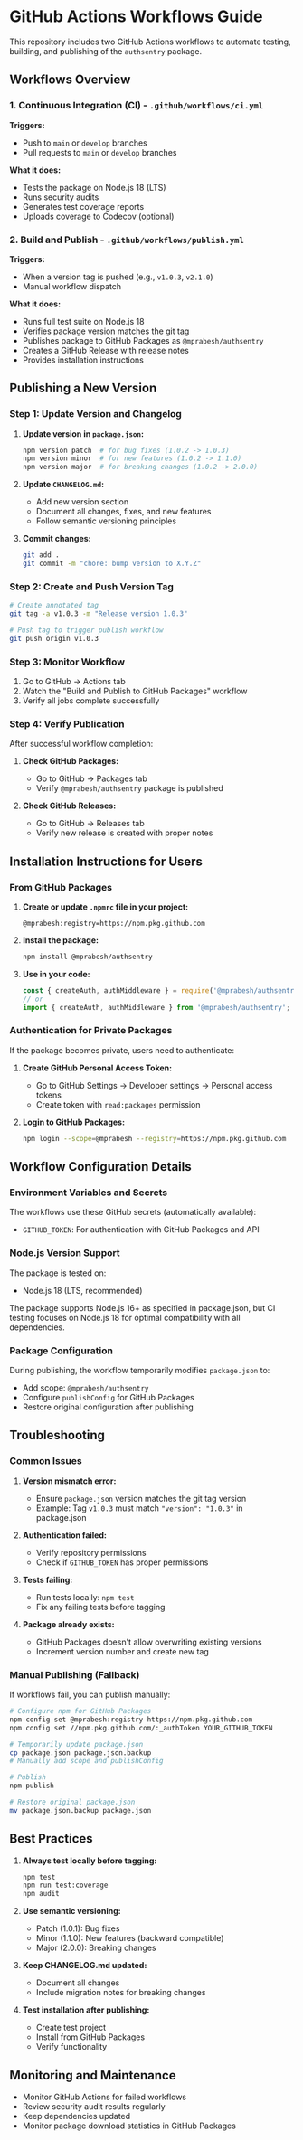 # GitHub Actions Workflows Guide

This repository includes two GitHub Actions workflows to automate testing, building, and publishing of the `authsentry` package.

## Workflows Overview

### 1. Continuous Integration (CI) - `.github/workflows/ci.yml`

**Triggers:**
- Push to `main` or `develop` branches
- Pull requests to `main` or `develop` branches

**What it does:**
- Tests the package on Node.js 18 (LTS)
- Runs security audits
- Generates test coverage reports
- Uploads coverage to Codecov (optional)

### 2. Build and Publish - `.github/workflows/publish.yml`

**Triggers:**
- When a version tag is pushed (e.g., `v1.0.3`, `v2.1.0`)
- Manual workflow dispatch

**What it does:**
- Runs full test suite on Node.js 18
- Verifies package version matches the git tag
- Publishes package to GitHub Packages as `@mprabesh/authsentry`
- Creates a GitHub Release with release notes
- Provides installation instructions

## Publishing a New Version

### Step 1: Update Version and Changelog

1. **Update version in `package.json`:**
   ```bash
   npm version patch  # for bug fixes (1.0.2 -> 1.0.3)
   npm version minor  # for new features (1.0.2 -> 1.1.0)
   npm version major  # for breaking changes (1.0.2 -> 2.0.0)
   ```

2. **Update `CHANGELOG.md`:**
   - Add new version section
   - Document all changes, fixes, and new features
   - Follow semantic versioning principles

3. **Commit changes:**
   ```bash
   git add .
   git commit -m "chore: bump version to X.Y.Z"
   ```

### Step 2: Create and Push Version Tag

```bash
# Create annotated tag
git tag -a v1.0.3 -m "Release version 1.0.3"

# Push tag to trigger publish workflow
git push origin v1.0.3
```

### Step 3: Monitor Workflow

1. Go to GitHub → Actions tab
2. Watch the "Build and Publish to GitHub Packages" workflow
3. Verify all jobs complete successfully

### Step 4: Verify Publication

After successful workflow completion:

1. **Check GitHub Packages:**
   - Go to GitHub → Packages tab
   - Verify `@mprabesh/authsentry` package is published

2. **Check GitHub Releases:**
   - Go to GitHub → Releases tab
   - Verify new release is created with proper notes

## Installation Instructions for Users

### From GitHub Packages

1. **Create or update `.npmrc` file in your project:**
   ```
   @mprabesh:registry=https://npm.pkg.github.com
   ```

2. **Install the package:**
   ```bash
   npm install @mprabesh/authsentry
   ```

3. **Use in your code:**
   ```javascript
   const { createAuth, authMiddleware } = require('@mprabesh/authsentry');
   // or
   import { createAuth, authMiddleware } from '@mprabesh/authsentry';
   ```

### Authentication for Private Packages

If the package becomes private, users need to authenticate:

1. **Create GitHub Personal Access Token:**
   - Go to GitHub Settings → Developer settings → Personal access tokens
   - Create token with `read:packages` permission

2. **Login to GitHub Packages:**
   ```bash
   npm login --scope=@mprabesh --registry=https://npm.pkg.github.com
   ```

## Workflow Configuration Details

### Environment Variables and Secrets

The workflows use these GitHub secrets (automatically available):
- `GITHUB_TOKEN`: For authentication with GitHub Packages and API

### Node.js Version Support

The package is tested on:
- Node.js 18 (LTS, recommended)

The package supports Node.js 16+ as specified in package.json, but CI testing focuses on Node.js 18 for optimal compatibility with all dependencies.

### Package Configuration

During publishing, the workflow temporarily modifies `package.json` to:
- Add scope: `@mprabesh/authsentry`
- Configure `publishConfig` for GitHub Packages
- Restore original configuration after publishing

## Troubleshooting

### Common Issues

1. **Version mismatch error:**
   - Ensure `package.json` version matches the git tag version
   - Example: Tag `v1.0.3` must match `"version": "1.0.3"` in package.json

2. **Authentication failed:**
   - Verify repository permissions
   - Check if `GITHUB_TOKEN` has proper permissions

3. **Tests failing:**
   - Run tests locally: `npm test`
   - Fix any failing tests before tagging

4. **Package already exists:**
   - GitHub Packages doesn't allow overwriting existing versions
   - Increment version number and create new tag

### Manual Publishing (Fallback)

If workflows fail, you can publish manually:

```bash
# Configure npm for GitHub Packages
npm config set @mprabesh:registry https://npm.pkg.github.com
npm config set //npm.pkg.github.com/:_authToken YOUR_GITHUB_TOKEN

# Temporarily update package.json
cp package.json package.json.backup
# Manually add scope and publishConfig

# Publish
npm publish

# Restore original package.json
mv package.json.backup package.json
```

## Best Practices

1. **Always test locally before tagging:**
   ```bash
   npm test
   npm run test:coverage
   npm audit
   ```

2. **Use semantic versioning:**
   - Patch (1.0.1): Bug fixes
   - Minor (1.1.0): New features (backward compatible)
   - Major (2.0.0): Breaking changes

3. **Keep CHANGELOG.md updated:**
   - Document all changes
   - Include migration notes for breaking changes

4. **Test installation after publishing:**
   - Create test project
   - Install from GitHub Packages
   - Verify functionality

## Monitoring and Maintenance

- Monitor GitHub Actions for failed workflows
- Review security audit results regularly
- Keep dependencies updated
- Monitor package download statistics in GitHub Packages
